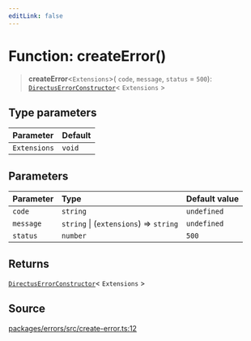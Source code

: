 ```yaml
---
editLink: false
---
```


# Function: createError()

> **createError**\<`Extensions`\>( `code`, `message`, `status` = `500`):
> [`DirectusErrorConstructor`](../interfaces/interface.DirectusErrorConstructor.md)\< `Extensions` \>

## Type parameters

| Parameter    | Default |
| :----------- | :------ |
| `Extensions` | `void`  |

## Parameters

| Parameter | Type                                   | Default value |
| :-------- | :------------------------------------- | :------------ |
| `code`    | `string`                               | `undefined`   |
| `message` | `string` \| (`extensions`) => `string` | `undefined`   |
| `status`  | `number`                               | `500`         |

## Returns

[`DirectusErrorConstructor`](../interfaces/interface.DirectusErrorConstructor.md)\< `Extensions` \>

## Source

[packages/errors/src/create-error.ts:12](https://github.com/directus/directus/blob/7789a6c53/packages/errors/src/create-error.ts#L12)
